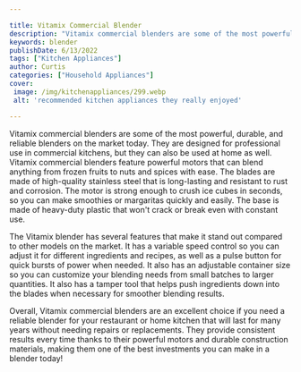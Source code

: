 ```yaml
---

title: Vitamix Commercial Blender
description: "Vitamix commercial blenders are some of the most powerful, durable, and reliable blenders on the market today. They are designed f...get the full scoop"
keywords: blender
publishDate: 6/13/2022
tags: ["Kitchen Appliances"]
author: Curtis
categories: ["Household Appliances"]
cover: 
 image: /img/kitchenappliances/299.webp
 alt: 'recommended kitchen appliances they really enjoyed'

---
```


Vitamix commercial blenders are some of the most powerful, durable, and reliable blenders on the market today. They are designed for professional use in commercial kitchens, but they can also be used at home as well. Vitamix commercial blenders feature powerful motors that can blend anything from frozen fruits to nuts and spices with ease. The blades are made of high-quality stainless steel that is long-lasting and resistant to rust and corrosion. The motor is strong enough to crush ice cubes in seconds, so you can make smoothies or margaritas quickly and easily. The base is made of heavy-duty plastic that won't crack or break even with constant use.

The Vitamix blender has several features that make it stand out compared to other models on the market. It has a variable speed control so you can adjust it for different ingredients and recipes, as well as a pulse button for quick bursts of power when needed. It also has an adjustable container size so you can customize your blending needs from small batches to larger quantities. It also has a tamper tool that helps push ingredients down into the blades when necessary for smoother blending results.

Overall, Vitamix commercial blenders are an excellent choice if you need a reliable blender for your restaurant or home kitchen that will last for many years without needing repairs or replacements. They provide consistent results every time thanks to their powerful motors and durable construction materials, making them one of the best investments you can make in a blender today!
